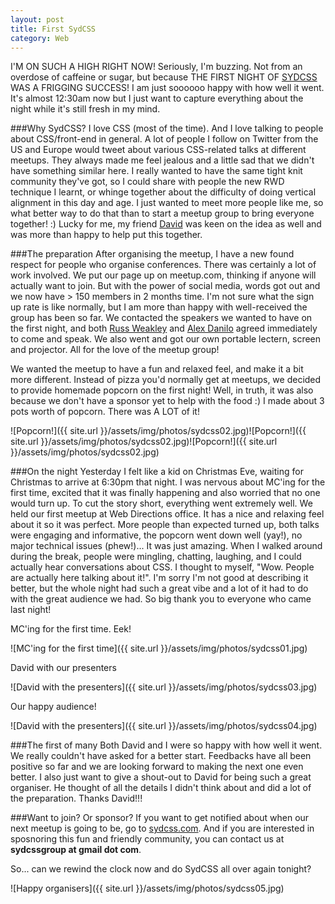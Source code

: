 ```yaml
---
layout: post
title: First SydCSS
category: Web
---
```


I'M ON SUCH A HIGH RIGHT NOW! Seriously, I'm buzzing. Not from an overdose of caffeine or sugar, but because THE FIRST NIGHT OF [SYDCSS](http://www.sydcss.com) WAS A FRIGGING SUCCESS! I am just soooooo happy with how well it went. It's almost 12:30am now but I just want to capture everything about the night while it's still fresh in my mind.

###Why SydCSS?
I love CSS (most of the time). And I love talking to people about CSS/front-end in general. A lot of people I follow on Twitter from the US and Europe would tweet about various CSS-related talks at different meetups. They always made me feel jealous and a little sad that we didn't have something similar here. I really wanted to have the same tight knit community they've got, so I could share with people the new RWD technique I learnt, or whinge together about the difficulty of doing vertical alignment in this day and age. I just wanted to meet more people like me, so what better way to do that than to start a meetup group to bring everyone together! :) Lucky for me, my friend [David](http://www.twitter.com/dp_lewis) was keen on the idea as well and was more than happy to help put this together. 

###The preparation
After organising the meetup, I have a new found respect for people who organise conferences. There was certainly a lot of work involved. We put our page up on meetup.com, thinking if anyone will actually want to join. But with the power of social media, words got out and we now have > 150 members in 2 months time. I'm not sure what the sign up rate is like normally, but I am more than happy with well-received the group has been so far. We contacted the speakers we wanted to have on the first night, and both [Russ Weakley](http://www.twitter.com/russmaxdesign) and [Alex Danilo](http://www.twitter.com/alexanderdanilo) agreed immediately to come and speak. We also went and got our own portable lectern, screen and projector. All for the love of the meetup group! 

We wanted the meetup to have a fun and relaxed feel, and make it a bit more different. Instead of pizza you'd normally get at meetups, we decided to provide homemade popcorn on the first night! Well, in truth, it was also because we don't have a sponsor yet to help with the food :) I made about 3 pots worth of popcorn. There was A LOT of it! 

![Popcorn!]({{ site.url }}/assets/img/photos/sydcss02.jpg)![Popcorn!]({{ site.url }}/assets/img/photos/sydcss02.jpg)![Popcorn!]({{ site.url }}/assets/img/photos/sydcss02.jpg)

###On the night
Yesterday I felt like a kid on Christmas Eve, waiting for Christmas to arrive at 6:30pm that night. I was nervous about MC'ing for the first time, excited that it was finally happening and also worried that no one would turn up. To cut the story short, everything went extremely well. We held our first meetup at Web Directions office. It has a nice and relaxing feel about it so it was perfect. More people than expected turned up, both talks were engaging and informative, the popcorn went down well (yay!), no major technical issues (phew!)... It was just amazing. When I walked around during the break, people were mingling, chatting, laughing, and I could actually hear conversations about CSS. I thought to myself, "Wow. People are actually here talking about it!". I'm sorry I'm not good at describing it better, but the whole night had such a great vibe and a lot of it had to do with the great audience we had. So big thank you to everyone who came last night!

MC'ing for the first time. Eek!

![MC'ing for the first time]({{ site.url }}/assets/img/photos/sydcss01.jpg)

David with our presenters

![David with the presenters]({{ site.url }}/assets/img/photos/sydcss03.jpg)

Our happy audience!

![David with the presenters]({{ site.url }}/assets/img/photos/sydcss04.jpg)

###The first of many
Both David and I were so happy with how well it went. We really couldn't have asked for a better start. Feedbacks have all been positive so far and we are looking forward to making the next one even better. I also just want to give a shout-out to David for being such a great organiser. He thought of all the details I didn't think about and did a lot of the preparation. Thanks David!!!

###Want to join? Or sponsor?
If you want to get notified about when our next meetup is going to be, go to [sydcss.com](http://sydcss.com). And if you are interested in sposnoring this fun and friendly community, you can contact us at **sydcssgroup at gmail dot com**.


So... can we rewind the clock now and do SydCSS all over again tonight?

![Happy organisers]({{ site.url }}/assets/img/photos/sydcss05.jpg)



